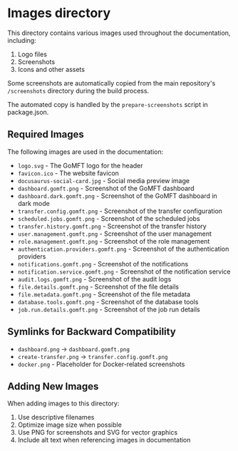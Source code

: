 # Images directory

This directory contains various images used throughout the documentation, including:

1. Logo files
2. Screenshots
3. Icons and other assets

Some screenshots are automatically copied from the main repository's `/screenshots` directory during the build process.

The automated copy is handled by the `prepare-screenshots` script in package.json.

## Required Images

The following images are used in the documentation:

- `logo.svg` - The GoMFT logo for the header
- `favicon.ico` - The website favicon
- `docusaurus-social-card.jpg` - Social media preview image
- `dashboard.gomft.png` - Screenshot of the GoMFT dashboard
- `dashboard.dark.gomft.png` - Screenshot of the GoMFT dashboard in dark mode
- `transfer.config.gomft.png` - Screenshot of the transfer configuration
- `scheduled.jobs.gomft.png` - Screenshot of the scheduled jobs
- `transfer.history.gomft.png` - Screenshot of the transfer history
- `user.management.gomft.png` - Screenshot of the user management
- `role.management.gomft.png` - Screenshot of the role management
- `authentication.providers.gomft.png` - Screenshot of the authentication providers
- `notifications.gomft.png` - Screenshot of the notifications
- `notification.service.gomft.png` - Screenshot of the notification service
- `audit.logs.gomft.png` - Screenshot of the audit logs
- `file.details.gomft.png` - Screenshot of the file details
- `file.metadata.gomft.png` - Screenshot of the file metadata
- `database.tools.gomft.png` - Screenshot of the database tools
- `job.run.details.gomft.png` - Screenshot of the job run details

## Symlinks for Backward Compatibility

- `dashboard.png` → `dashboard.gomft.png`
- `create-transfer.png` → `transfer.config.gomft.png`
- `docker.png` - Placeholder for Docker-related screenshots

## Adding New Images

When adding images to this directory:

1. Use descriptive filenames
2. Optimize image size when possible
3. Use PNG for screenshots and SVG for vector graphics
4. Include alt text when referencing images in documentation 
